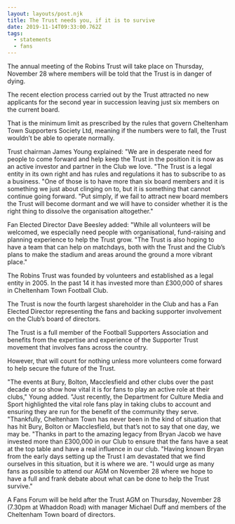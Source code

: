 ```yaml
---
layout: layouts/post.njk
title: The Trust needs you, if it is to survive
date: 2019-11-14T09:33:00.762Z
tags:
  - statements
  - fans
---
```


The annual meeting of the Robins Trust will take place on Thursday, November 28 where members will be told that the Trust is in danger of dying.

The recent election process carried out by the Trust attracted no new applicants for the second year in succession leaving just six members on the current board.

That is the minimum limit as prescribed by the rules that govern Cheltenham Town Supporters Society Ltd, meaning if the numbers were to fall, the Trust wouldn’t be able to operate normally.

Trust chairman James Young explained: "We are in desperate need for people to come forward and help keep the Trust in the position it is now as an active investor and partner in the Club we love.
"The Trust is a legal entity in its own right and has rules and regulations it has to subscribe to as a business.
"One of those is to have more than six board members and it is something we just about clinging on to, but it is something that cannot continue going forward.
"Put simply, if we fail to attract new board members the Trust will become dormant and we will have to consider whether it is the right thing to dissolve the organisation altogether."

Fan Elected Director Dave Beesley added: "While all volunteers will be welcomed, we especially need people with organisational, fund-raising and planning experience to help the Trust grow.
"The Trust is also hoping to have a team that can help on matchdays, both with the Trust and the Club’s plans to make the stadium and areas around the ground a more vibrant place."

The Robins Trust was founded by volunteers and established as a legal entity in 2005. In the past 14 it has invested more than £300,000 of shares in Cheltenham Town Football Club.

The Trust is now the fourth largest shareholder in the Club and has a Fan Elected Director representing the fans and backing supporter involvement on the Club’s board of directors.

The Trust is a full member of the Football Supporters Association and benefits from the expertise and experience of the Supporter Trust movement that involves fans across the country.

However, that will count for nothing unless more volunteers come forward to help secure the future of the Trust.

"The events at Bury, Bolton, Macclesfield and other clubs over the past decade or so show how vital it is for fans to play an active role at their clubs," Young added.
"Just recently, the Department for Culture Media and Sport highlighted the vital role fans play in taking clubs to account and ensuring they are run for the benefit of the community they serve.
"Thankfully, Cheltenham Town has never been in the kind of situation that has hit Bury, Bolton or Macclesfield, but that’s not to say that one day, we may be.
"Thanks in part to the amazing legacy from Bryan Jacob we have invested more than £300,000 in our Club to ensure that the fans have a seat at the top table and have a real influence in our club.
"Having known Bryan from the early days setting up the Trust I am devastated that we find ourselves in this situation, but it is where we are.
"I would urge as many fans as possible to attend our AGM on November 28 where we hope to have a full and frank debate about what can be done to help the Trust survive."

A Fans Forum will be held after the Trust AGM on Thursday, November 28 (7.30pm at Whaddon Road) with manager Michael Duff and members of the Cheltenham Town board of directors.

